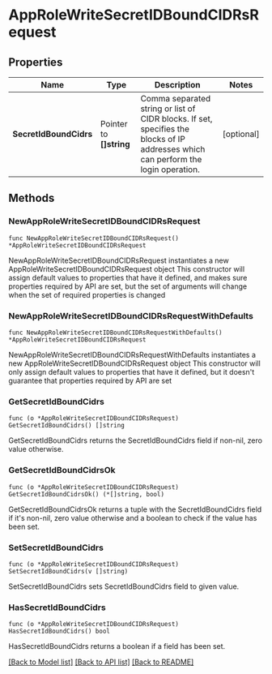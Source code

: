 # AppRoleWriteSecretIDBoundCIDRsRequest

## Properties

Name | Type | Description | Notes
------------ | ------------- | ------------- | -------------
**SecretIdBoundCidrs** | Pointer to **[]string** | Comma separated string or list of CIDR blocks. If set, specifies the blocks of IP addresses which can perform the login operation. | [optional] 

## Methods

### NewAppRoleWriteSecretIDBoundCIDRsRequest

`func NewAppRoleWriteSecretIDBoundCIDRsRequest() *AppRoleWriteSecretIDBoundCIDRsRequest`

NewAppRoleWriteSecretIDBoundCIDRsRequest instantiates a new AppRoleWriteSecretIDBoundCIDRsRequest object
This constructor will assign default values to properties that have it defined,
and makes sure properties required by API are set, but the set of arguments
will change when the set of required properties is changed

### NewAppRoleWriteSecretIDBoundCIDRsRequestWithDefaults

`func NewAppRoleWriteSecretIDBoundCIDRsRequestWithDefaults() *AppRoleWriteSecretIDBoundCIDRsRequest`

NewAppRoleWriteSecretIDBoundCIDRsRequestWithDefaults instantiates a new AppRoleWriteSecretIDBoundCIDRsRequest object
This constructor will only assign default values to properties that have it defined,
but it doesn't guarantee that properties required by API are set

### GetSecretIdBoundCidrs

`func (o *AppRoleWriteSecretIDBoundCIDRsRequest) GetSecretIdBoundCidrs() []string`

GetSecretIdBoundCidrs returns the SecretIdBoundCidrs field if non-nil, zero value otherwise.

### GetSecretIdBoundCidrsOk

`func (o *AppRoleWriteSecretIDBoundCIDRsRequest) GetSecretIdBoundCidrsOk() (*[]string, bool)`

GetSecretIdBoundCidrsOk returns a tuple with the SecretIdBoundCidrs field if it's non-nil, zero value otherwise
and a boolean to check if the value has been set.

### SetSecretIdBoundCidrs

`func (o *AppRoleWriteSecretIDBoundCIDRsRequest) SetSecretIdBoundCidrs(v []string)`

SetSecretIdBoundCidrs sets SecretIdBoundCidrs field to given value.

### HasSecretIdBoundCidrs

`func (o *AppRoleWriteSecretIDBoundCIDRsRequest) HasSecretIdBoundCidrs() bool`

HasSecretIdBoundCidrs returns a boolean if a field has been set.


[[Back to Model list]](../README.md#documentation-for-models) [[Back to API list]](../README.md#documentation-for-api-endpoints) [[Back to README]](../README.md)


